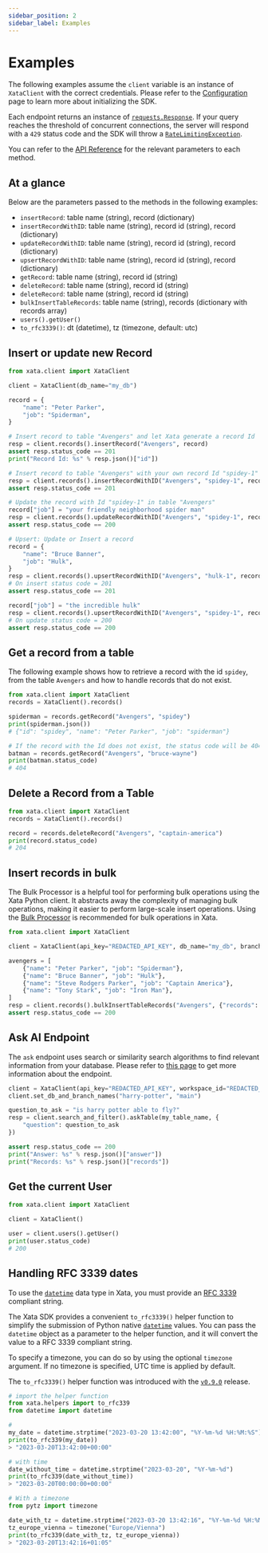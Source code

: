 ```yaml
---
sidebar_position: 2
sidebar_label: Examples
---
```


# Examples

The following examples assume the `client` variable is an instance of `XataClient` with the correct credentials. Please refer to the [Configuration](/python-sdk/overview#configuration) page to learn more about initializing the SDK.

Each endpoint returns an instance of [`requests.Response`](https://requests.readthedocs.io/en/latest/api/#requests.Response). If your query reaches the threshold of concurrent connections, the server will respond with a `429` status code and the SDK will throw a [`RateLimitingException`](https://github.com/xataio/xata-py/blob/main/xata/errors.py#L25).

You can refer to the [API Reference](https://xata-py.readthedocs.io/en/latest/api.html) for the relevant parameters to each method.

## At a glance

Below are the parameters passed to the methods in the following examples:

- `insertRecord`: table name (string), record (dictionary)
- `insertRecordWithID`: table name (string), record id (string), record (dictionary)
- `updateRecordWithID`: table name (string), record id (string), record (dictionary)
- `upsertRecordWithID`: table name (string), record id (string), record (dictionary)
- `getRecord`: table name (string), record id (string)
- `deleteRecord`: table name (string), record id (string)
- `deleteRecord`: table name (string), record id (string)
- `bulkInsertTableRecords`: table name (string), records (dictionary with records array)
- `users().getUser()`
- `to_rfc3339()`: dt (datetime), tz (timezone, default: utc)

## Insert or update new Record

```python
from xata.client import XataClient

client = XataClient(db_name="my_db")

record = {
    "name": "Peter Parker",
    "job": "Spiderman",
}

# Insert record to table "Avengers" and let Xata generate a record Id
resp = client.records().insertRecord("Avengers", record)
assert resp.status_code == 201
print("Record Id: %s" % resp.json()["id"])

# Insert record to table "Avengers" with your own record Id "spidey-1"
resp = client.records().insertRecordWithID("Avengers", "spidey-1", record)
assert resp.status_code == 201

# Update the record with Id "spidey-1" in table "Avengers"
record["job"] = "your friendly neighborhood spider man"
resp = client.records().updateRecordWithID("Avengers", "spidey-1", record)
assert resp.status_code == 200

# Upsert: Update or Insert a record
record = {
    "name": "Bruce Banner",
    "job": "Hulk",
}
resp = client.records().upsertRecordWithID("Avengers", "hulk-1", record)
# On insert status code = 201
assert resp.status_code == 201

record["job"] = "the incredible hulk"
resp = client.records().upsertRecordWithID("Avengers", "spidey-1", record)
# On update status code = 200
assert resp.status_code == 200
```

## Get a record from a table

The following example shows how to retrieve a record with the id `spidey`, from the table `Avengers` and how to handle records that do not exist.

```python
from xata.client import XataClient
records = XataClient().records()

spiderman = records.getRecord("Avengers", "spidey")
print(spiderman.json())
# {"id": "spidey", "name": "Peter Parker", "job": "spiderman"}

# If the record with the Id does not exist, the status code will be 404
batman = records.getRecord("Avengers", "bruce-wayne")
print(batman.status_code)
# 404
```

## Delete a Record from a Table

```python
from xata.client import XataClient
records = XataClient().records()

record = records.deleteRecord("Avengers", "captain-america")
print(record.status_code)
# 204
```

## Insert records in bulk

The Bulk Processor is a helpful tool for performing bulk operations using the Xata Python client. It abstracts away the complexity of managing bulk operations, making it easier to perform large-scale insert operations. Using the [Bulk Processor](/python-sdk/bulk-processor) is recommended  for bulk operations in Xata.

```python
from xata.client import XataClient

client = XataClient(api_key="REDACTED_API_KEY", db_name="my_db", branch_name="feature-042")

avengers = [
    {"name": "Peter Parker", "job": "Spiderman"},
    {"name": "Bruce Banner", "job": "Hulk"},
    {"name": "Steve Rodgers Parker", "job": "Captain America"},
    {"name": "Tony Stark", "job": "Iron Man"},
]
resp = client.records().bulkInsertTableRecords("Avengers", {"records": avengers})
assert resp.status_code == 200
```

## Ask AI Endpoint

The `ask` endpoint uses search or similarity search algorithms to find relevant information from your database. Please refer to [this page](/typescript-client/ask) to get more information about the endpoint.

```python
client = XataClient(api_key="REDACTED_API_KEY", workspace_id="REDACTED_WS_ID")
client.set_db_and_branch_names("harry-potter", "main")

question_to_ask = "is harry potter able to fly?"
resp = client.search_and_filter().askTable(my_table_name, {
    "question": question_to_ask
})

assert resp.status_code == 200
print("Answer: %s" % resp.json()["answer"])
print("Records: %s" % resp.json()["records"])
```

## Get the current User

```python
from xata.client import XataClient

client = XataClient()

user = client.users().getUser()
print(user.status_code)
# 200
```

## Handling RFC 3339 dates

To use the [`datetime`](/concepts/data-model#datetime) data type in Xata, you must provide an [RFC 3339](https://datatracker.ietf.org/doc/html/rfc3339) compliant string. 

The Xata SDK provides a convenient `to_rfc3339()` helper function to simplify the submission of Python native [`datetime`](https://docs.python.org/3/library/datetime.html) values. You can pass the `datetime` object as a parameter to the helper function, and it will convert the value to a RFC 3339 compliant string. 

To specify a timezone, you can do so by using the optional `timezone` argument. If no timezone is specified, UTC time is applied by default.

The `to_rfc3339()` helper function was introduced with the [`v0.9.0`](https://github.com/xataio/xata-py/releases/tag/v0.9.0) release.

```python
# import the helper function
from xata.helpers import to_rfc339
from datetime import datetime

# 
my_date = datetime.strptime("2023-03-20 13:42:00", "%Y-%m-%d %H:%M:%S")
print(to_rfc339(my_date))
> "2023-03-20T13:42:00+00:00"

# with time
date_without_time = datetime.strptime("2023-03-20", "%Y-%m-%d")
print(to_rfc339(date_without_time))
> "2023-03-20T00:00:00+00:00"

# With a timezone
from pytz import timezone

date_with_tz = datetime.strptime("2023-03-20 13:42:16", "%Y-%m-%d %H:%M:%S")
tz_europe_vienna = timezone("Europe/Vienna")
print(to_rfc339(date_with_tz, tz_europe_vienna))
> "2023-03-20T13:42:16+01:05"
```
